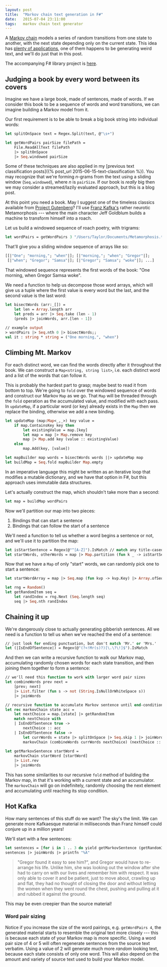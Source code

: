 ```yaml
---
layout: post
title:  "Markov chain text generation in F#"
date:   2015-07-04 23:11:00
tags:	markov chain text generator
---
```

A [Markov chain](https://en.wikipedia.org/wiki/Markov_chain) models a series of random transitions from one state to another, with the next state depending only on the current state. This idea has [plenty of applications](https://en.wikipedia.org/wiki/Markov_chain#Applications), one of them happens to be generating weird text, and we'll do just that in this post.

The accompanying F# library project is [here](https://github.com/taylorwood/FsMarkov).

## Judging a book by every word between its covers

Imagine we have a large book, made of sentences, made of words. If we consider this book to be a sequence of words and word transitions, we can imagine building a Markov model from it.

Our first requirement is to be able to break a big book string into individual words:

``` ocaml
let splitOnSpace text = Regex.Split(text, @"\s+")

let getWordPairs pairSize filePath =
    File.ReadAllText filePath
    |> splitOnSpace
    |> Seq.windowed pairSize
```

Some of these techniques are also applied in my [previous text classification posts]({% post_url 2015-06-15-text-classification %}). You may recognize that we're forming *n*-grams from the text using a sliding window (`Seq.windowed`), where *n* is `pairSize`. If our book is *really* big then we may consider a streamed/lazily evaluated approach, but this is a blog post.

At this point you need a book. May I suggest one of the timeless classics available from [Project Gutenberg](https://www.gutenberg.org)? I'll use [Franz Kafka's](https://en.wikipedia.org/wiki/Franz_Kafka) rather neurotic Metamorphosis --- where the main character Jeff Goldblum builds a machine to transform himself into a roach.

Let us build a windowed sequence of roach poetry, with trigrams:

``` ocaml
let wordPairs = getWordPairs 3 "/Users/Taylor/Documents/Metamorphosis.txt"
```

That'll give you a sliding window sequence of arrays like so:

``` ocaml
[[|"One"; "morning,"; "when"|]; [|"morning,"; "when"; "Gregor"|];
 [|"when"; "Gregor"; "Samsa"|]; [|"Gregor"; "Samsa"; "woke"|]; ...]
```

That windowed sequence represents the first words of the book: "One morning, when Gregor Samsa woke".

We need a function to help us decompose those word arrays, which will give us a tuple where the first value is every word but the last, and the second value is the last word:

``` ocaml
let bisectWords (arr:_[]) =
    let len = Array.length arr
    let preds = arr |> Seq.take (len - 1)
    (preds |> joinWords, arr.[len - 1])
    
// example output
> wordPairs |> Seq.nth 0 |> bisectWords;;
val it : string * string = ("One morning,", "when")
```

## Climbing Mt. Markov

For each distinct word, we can find the words directly after it throughout the book. We can construct a `Map<string, string list>`, i.e. each distinct word and a list of the words that can follow it.

This is probably the hardest part to grasp; maybe best to read it from bottom to top. We're going to `fold` over the windowed sequence of words and construct our Markov `Map` as we go. That `Map` will be threaded through the `fold` operation as the accumulated value, and modified with each pass. In `updateMap`, if a particular word (or key) already exists in the `Map` then we replace the binding, otherwise we add a new binding.

``` ocaml
let updateMap (map:Map<_,_>) key value =
    if map.ContainsKey key then
        let existingValue = map.[key]
        let map = map |> Map.remove key
        map |> Map.add key (value :: existingValue)
    else
        map.Add(key, [value])

let mapBuilder map words = bisectWords words ||> updateMap map
let buildMap = Seq.fold mapBuilder Map.empty
```

In an imperative language this might be written as an iterative loop that modifies a mutable dictionary, and we have that option in F#, but this approach uses immutable data structures.

Let's actually construct the map, which shouldn't take more than a second:

``` ocaml
let map = buildMap wordPairs
```

Now we'll partition our map into two pieces:

1. Bindings that can start a sentence
2. Bindings that can follow the start of a sentence

We'll need a function to tell us whether a word begins a sentence or not, and we'll use it to partition the map:

``` ocaml
let isStartSentence = Regex(@"^[A-Z]").IsMatch // match any title-cased word
let startWords, otherWords = map |> Map.partition (fun k _ -> isStartSentence k)
```

Now that we have a `Map` of only "start" words, we can randomly pick one to start a sentence:

``` ocaml
let startWordArray = map |> Seq.map (fun kvp -> kvp.Key) |> Array.ofSeq

let rng = Random()
let getRandomItem seq =
    let randIndex = rng.Next (Seq.length seq)
    seq |> Seq.nth randIndex
```

## Chaining it up

We're dangerously close to actually generating gibberish sentences. All we need is a function to tell us when we've reached the end of a sentence:

``` ocaml
// just look for ending punctuation, but don't match 'Mr.' or 'Mrs.'
let (|IsEndOfSentence|) = Regex(@"(?<!Mr(s)?)[\.\?\!]$").IsMatch
```

And then we can write a recursive function to walk our Markov map, accumulating randomly chosen words for each state transition, and then joining them together to form a sentence:

``` ocaml
// we'll need this function to work with larger word pair sizes
let combineWords prev next =
    [prev; next]
    |> List.filter (fun s -> not (String.IsNullOrWhiteSpace s))
    |> joinWords

// recursive function to accumulate Markov sentence until end-condition reached
let rec markovChain state acc =
    let nextChoice = map.[state] |> getRandomItem
    match nextChoice with
    | IsEndOfSentence true ->
        nextChoice :: acc
    | IsEndOfSentence false ->
        let currWords = state |> splitOnSpace |> Seq.skip 1 |> joinWords
        markovChain (combineWords currWords nextChoice) (nextChoice :: acc)
        
let getMarkovSentence startWord =
    markovChain startWord [startWord]
    |> List.rev
    |> joinWords
```

This has some similarities to our recursive `fold` method of building the Markov map, in that it's working with a current state and an accumulator. The `markovChain` will go on indefinitely, randomly choosing the next element and accumulating until reaching its stop condition.

## Hot Kafka

How many sentences of this stuff do we want? The sky's the limit. We can generate more Kafkaesque material in milliseconds than Franz himself could conjure up in a million years!

We'll start with a few sentences:

``` ocaml
let sentences = [for i in 1 .. 3 do yield getMarkovSentence (getRandomItem startWords).Key]
sentences |> joinWords |> printfn "%A"
```

> "Gregor found it easy to see him?", and Gregor would have to re-arrange his life. Unlike him, she was looking out the window after she had to carry on with our lives and remember him with respect. It was only able to cover it and be patient, just to move about, crawling up and flat, they had no thought of closing the door and without letting the women when they went round the chest, pushing and pulling at it and rubbed it against the ground.

This may be even creepier than the source material!

### Word pair sizing

Notice if you increase the size of the word pairings, e.g. `getWordPairs 4`, the generated material starts to resemble the original text more closely --- this is because each state of your Markov map is more specific. Using a word pair size of 4 or 5 will often regenerate sentences from the source text verbatim. Using a value of 2 will generate much more *random* looking text, because each state consists of only one word. This will also depend on the amount and variety of source text used to build your Markov model.